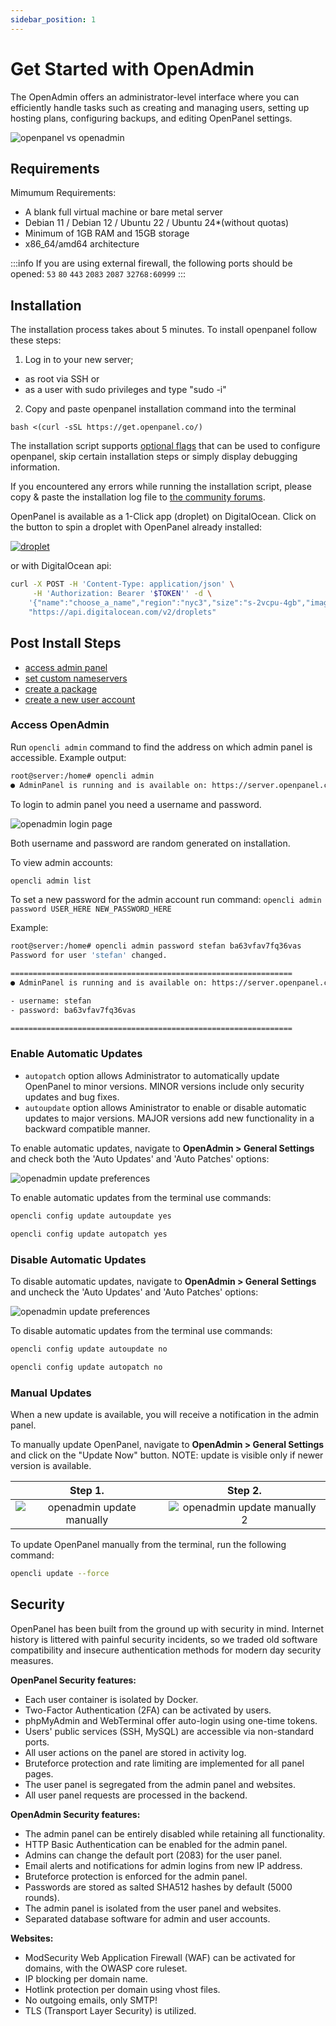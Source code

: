 ```yaml
---
sidebar_position: 1
---
```


# Get Started with OpenAdmin

The OpenAdmin offers an administrator-level interface where you can efficiently handle tasks such as creating and managing users, setting up hosting plans, configuring backups, and editing OpenPanel settings.

![openpanel vs openadmin](/img/admin/openadmin_vs_openpanel_what_is_the_difference.png)



## Requirements

Mimumum Requirements:

- A blank full virtual machine or bare metal server
- Debian 11 / Debian 12 / Ubuntu 22 / Ubuntu 24*(without quotas)
- Minimum of 1GB RAM and 15GB storage
- x86_64/amd64 architecture

:::info
If you are using external firewall, the following ports should be opened:  `53` `80` `443` `2083` `2087` `32768:60999`
:::

## Installation

The installation process takes about 5 minutes. To install openpanel follow these steps: 



<Tabs>
  <TabItem value="openpanel-install-on-dedicated" label="Manual Installation" default>

1. Log in to your new server;
- as root via SSH or
- as a user with sudo privileges and type "sudo -i"
2. Copy and paste openpanel installation command into the terminal
```shell
bash <(curl -sSL https://get.openpanel.co/)
```

The installation script supports [optional flags](/install) that can be used to configure openpanel, skip certain installation steps or simply display debugging information.

If you encountered any errors while running the installation script, please copy & paste the installation log file to [the community forums](https://community.openpanel.co).

  </TabItem>
  <TabItem value="openpanel-install-on-digitalocean" label="DigitalOcean Droplet">

OpenPanel is available as a 1-Click app (droplet) on DigitalOcean. Click on the button to spin a droplet with OpenPanel already installed:

[![droplet](/img/do-btn-blue.svg)](https://marketplace.digitalocean.com/apps/openpanel?refcode=6498bfc47cd6&action=deploy)

or with DigitalOcean api:

```bash
curl -X POST -H 'Content-Type: application/json' \
     -H 'Authorization: Bearer '$TOKEN'' -d \
    '{"name":"choose_a_name","region":"nyc3","size":"s-2vcpu-4gb","image":"openpanel"}' \
    "https://api.digitalocean.com/v2/droplets"
```

  </TabItem>
</Tabs>


## Post Install Steps

- [access admin panel](/docs/admin/intro#access-openadmin)
- [set custom nameservers](/docs/admin/intro#set-nameservers)
- [create a package](/docs/admin/plans/hosting_plans#create-a-plan)
- [create a new user account](/docs/admin/users/openpanel#create-users)

### Access OpenAdmin

Run `opencli admin` command to find the address on which admin panel is accessible. Example output:

```bash
root@server:/home# opencli admin
● AdminPanel is running and is available on: https://server.openpanel.co:2087/
```

To login to admin panel you need a username and password.

![openadmin login page](/img/admin/openadmin_login_page.png)

Both username and password are random generated on installation.

To view admin accounts:

```bash
opencli admin list
```

To set a new password for the admin account run command: `opencli admin password USER_HERE NEW_PASSWORD_HERE`

Example:
```bash
root@server:/home# opencli admin password stefan ba63vfav7fq36vas
Password for user 'stefan' changed.

===============================================================
● AdminPanel is running and is available on: https://server.openpanel.co:2087/

- username: stefan
- password: ba63vfav7fq36vas

===============================================================
```

### Enable Automatic Updates

- `autopatch` option allows Administrator to automatically update OpenPanel to minor versions. MINOR versions include only security updates and bug fixes.
- `autoupdate` option allows Aministrator to enable or disable automatic updates to major versions. MAJOR versions add new functionality in a backward compatible manner.

<Tabs>
  <TabItem value="openadmin-admin-updates" label="With OpenAdmin" default>

To enable automatic updates, navigate to **OpenAdmin > General Settings** and check both the 'Auto Updates' and 'Auto Patches' options:

![openadmin update preferences](/img/admin/openadmin_set_update_preferences.png)

  </TabItem>
  <TabItem value="CLI" label="With OpenCLI">

To enable automatic updates from the terminal use commands:

```bash
opencli config update autoupdate yes
```

```bash
opencli config update autopatch yes
```
  </TabItem>
</Tabs>


### Disable Automatic Updates

<Tabs>
  <TabItem value="openadmin-admin-updates" label="With OpenAdmin" default>

To disable automatic updates, navigate to **OpenAdmin > General Settings** and uncheck the 'Auto Updates' and 'Auto Patches' options:

![openadmin update preferences](/img/admin/openadmin_set_update_preferences.png)

  </TabItem>
  <TabItem value="CLI" label="With OpenCLI">

To disable automatic updates from the terminal use commands:

```bash
opencli config update autoupdate no
```

```bash
opencli config update autopatch no
```
  </TabItem>
</Tabs>




### Manual Updates

When a new update is available, you will receive a notification in the admin panel.

<Tabs>
  <TabItem value="openadmin-admin-update-now" label="With OpenAdmin" default>

To manually update OpenPanel, navigate to **OpenAdmin > General Settings** and click on the "Update Now" button. NOTE: update is visible only if newer version is available.

Step 1.             |  Step 2.
:-------------------------:|:-------------------------:
![openadmin update manually ](/img/admin/admin_jupdate_available.png) |  ![openadmin update manually 2 ](/img/admin/admin_jupdate_available2.png)


  </TabItem>
  <TabItem value="CLI-update-now" label="With OpenCLI">

To update OpenPanel manually from the terminal, run the following command:

```bash
opencli update --force
```
  </TabItem>
</Tabs>























## Security

OpenPanel has been built from the ground up with security in mind. Internet history is littered with painful security incidents, so we traded old software compatibility and insecure authentication methods for modern day security measures.

**OpenPanel Security features:**
- Each user container is isolated by Docker.
- Two-Factor Authentication (2FA) can be activated by users.
- phpMyAdmin and WebTerminal offer auto-login using one-time tokens.
- Users' public services (SSH, MySQL) are accessible via non-standard ports.
- All user actions on the panel are stored in activity log.
- Bruteforce protection and rate limiting are implemented for all panel pages.
- The user panel is segregated from the admin panel and websites.
- All user panel requests are processed in the backend.

**OpenAdmin Security features:**
- The admin panel can be entirely disabled while retaining all functionality.
- HTTP Basic Authentication can be enabled for the admin panel.
- Admins can change the default port (2083) for the user panel.
- Email alerts and notifications for admin logins from new IP address.
- Bruteforce protection is enforced for the admin panel.
- Passwords are stored as salted SHA512 hashes by default (5000 rounds).
- The admin panel is isolated from the user panel and websites.
- Separated database software for admin and user accounts.

**Websites:**
- ModSecurity Web Application Firewall (WAF) can be activated for domains, with the OWASP core ruleset.
- IP blocking per domain name.
- Hotlink protection per domain using vhost files.
- No outgoing emails, only SMTP!
- TLS (Transport Layer Security) is utilized.

